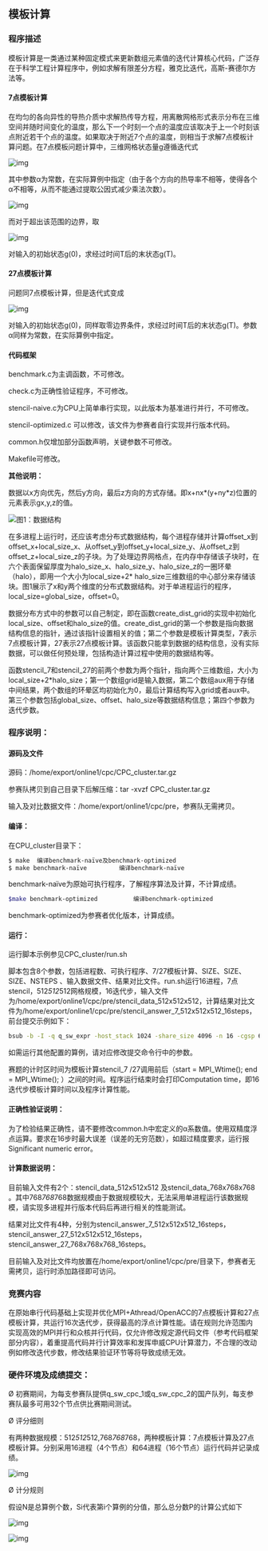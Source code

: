 ## 模板计算

### 程序描述

模板计算是一类通过某种固定模式来更新数组元素值的迭代计算核心代码，广泛存在于科学工程计算程序中，例如求解有限差分方程，雅克比迭代，高斯-赛德尔方法等。

#### 7点模板计算

在均匀的各向异性的导热介质中求解热传导方程，用离散网格形式表示分布在三维空间并随时间变化的温度，那么下一个时刻一个点的温度应该取决于上一个时刻该点附近若干个点的温度。如果取决于附近7个点的温度，则相当于求解7点模板计算问题。在7点模板问题计算中，三维网格状态量g遵循迭代式

![img](http://www.cpc-hpc.com/Public/text/php/attached/image/20190514/20190514094335_45188.png)

其中参数α为常数，在实际算例中指定（由于各个方向的热导率不相等，使得各个α不相等，从而不能通过提取公因式减少乘法次数）。

![img](http://www.cpc-hpc.com/Public/text/php/attached/image/20190514/20190514094405_63256.png)

而对于超出该范围的边界，取

![img](http://www.cpc-hpc.com/Public/text/php/attached/image/20190514/20190514094432_81588.png)

对输入的初始状态g(0)，求经过时间T后的末状态g(T)。

#### 27点模板计算

问题同7点模板计算，但是迭代式变成

![img](http://www.cpc-hpc.com/Public/text/php/attached/image/20190514/20190514094459_90187.png)

对输入的初始状态g(0)，同样取零边界条件，求经过时间T后的末状态g(T)。参数α同样为常数，在实际算例中指定。

#### 代码框架

benchmark.c为主调函数，不可修改。

check.c为正确性验证程序，不可修改。

stencil-naive.c为CPU上简单串行实现，以此版本为基准进行并行，不可修改。

stencil-optimized.c 可以修改，该文件为参赛者自行实现并行版本代码。

common.h仅增加部分函数声明，关键参数不可修改。

Makefile可修改。

**其他说明：**

数据以x方向优先，然后y方向，最后z方向的方式存储。即x+nx*(y+ny*z)位置的元素表示gx,y,z的值。

![图1：数据结构](http://www.cpc-hpc.com/Public/text/php/attached/image/20190514/20190514094534_32904.png)

在多进程上运行时，还应该考虑分布式数据结构，每个进程存储并计算offset_x到offset_x+local_size_x、从offset_y到offset_y+local_size_y、从offset_z到offset_z+local_size_z的子块。为了处理边界网格点，在内存中存储该子块时，在六个表面保留厚度为halo_size_x、halo_size_y、halo_size_z的一圈环晕（halo），即用一个大小为local_size+2* halo_size三维数组的中心部分来存储该块。图1展示了x和y两个维度的分布式数据结构。对于单进程运行的程序，local_size=global_size，offset=0。

数据分布方式中的参数可以自己制定，即在函数create_dist_grid的实现中初始化local_size、offset和halo_size的值。create_dist_grid的第一个参数是指向数据结构信息的指针，通过该指针设置相关的值；第二个参数是模板计算类型，7表示7点模板计算，27表示27点模板计算。该函数只能拿到数据的结构信息，没有实际数据，可以做任何预处理，包括构造计算过程中使用的数据结构等。

函数stencil_7和stencil_27的前两个参数为两个指针，指向两个三维数组，大小为local_size+2*halo_size；第一个数组grid是输入数据，第二个数组aux用于存储中间结果，两个数组的环晕区均初始化为0，最后计算结构写入grid或者aux中。第三个参数包括global_size、offset、halo_size等数据结构信息；第四个参数为迭代步数。

### 程序说明：

#### 源码及文件

源码：/home/export/online1/cpc/CPC_cluster.tar.gz

参赛队拷贝到自己目录下后解压缩：tar -xvzf CPC_cluster.tar.gz

输入及对比数据文件：/home/export/online1/cpc/pre，参赛队无需拷贝。

#### 编译：

在CPU_cluster目录下：

```bash
$ make  编译benchmark-naïve及benchmark-optimized
$ make benchmark-naïve         编译benchmark-naïve
```

benchmark-naïve为原始可执行程序，了解程序算法及计算，不计算成绩。

```bash
$make benchmark-optimized          编译benchmark-optimized
```

benchmark-optimized为参赛者优化版本，计算成绩。

#### 运行：

运行脚本示例参见CPC_cluster/run.sh

脚本包含8个参数，包括进程数、可执行程序、7/27模板计算、SIZE、SIZE、SIZE、NSTEPS 、输入数据文件、结果对比文件。run.sh运行16进程，7点stencil，512*512*512网格规模，16迭代步，输入文件为/home/export/online1/cpc/pre/stencil_data_512x512x512，计算结果对比文件为/home/export/online1/cpc/pre/stencil_answer_7_512x512x512_16steps，前台提交示例如下：

```bash
bsub -b -I -q q_sw_expr -host_stack 1024 -share_size 4096 -n 16 -cgsp 64 ./benchmark-naïve 7 512 512 512 16 /home/export/online1/cpc/pre/stencil_data_512x512x512 /home/export/online1/cpc/pre/stencil_answer_7_512x512x512_16steps 2>&1 | tee run.log
```

如需运行其他配置的算例，请对应修改提交命令行中的参数。

赛题的计时区时间为模板计算stencil_7 /27调用前后（start = MPI_Wtime(); end = MPI_Wtime(); ）之间的时间。程序运行结束时会打印Computation time，即16迭代步模板计算时间以及程序计算性能。

#### 正确性验证说明：

为了检验结果正确性，请不要修改common.h中宏定义的α系数值。使用双精度浮点运算。要求在16步时最大误差（误差的无穷范数），如超过精度要求，运行报Significant numeric error。

#### 计算数据说明：

目前输入文件有2个：stencil_data_512x512x512 及stencil_data_768x768x768 。其中768*768*768数据规模由于数据规模较大，无法采用单进程运行该数据规模，请实现多进程并行版本代码后再进行相关的性能测试。

结果对比文件有4种，分别为stencil_answer_7_512x512x512_16steps，stencil_answer_27_512x512x512_16steps，stencil_answer_27_768x768x768_16steps。

目前输入及对比文件均放置在/home/export/online1/cpc/pre/目录下，参赛者无需拷贝，运行时添加路径即可访问。

### 竞赛内容

在原始串行代码基础上实现并优化MPI+Athread/OpenACC的7点模板计算和27点模板计算，共运行16次迭代步，获得最高的浮点计算性能。请在规则允许范围内实现高效的MPI并行和众核并行代码，仅允许修改规定源代码文件（参考代码框架部分内容），着重提高代码并行计算效率和发挥申威CPU计算潜力，不合理的改动例如修改迭代步数，修改结果验证环节等将导致成绩无效。

### 硬件环境及成绩提交：

Ø  初赛期间，为每支参赛队提供q_sw_cpc_1或q_sw_cpc_2的国产队列，每支参赛队最多可用32个节点供比赛期间测试。

Ø  评分细则

有两种数据规模：512*512*512,768*768*768，两种模板计算：7点模板计算及27点模板计算。分别采用16进程（4个节点）和64进程（16个节点）运行代码并记录成绩。

![img](http://www.cpc-hpc.com/Public/text/php/attached/image/20190514/20190514094950_42952.png)



Ø  计分规则

假设N是总算例个数，Si代表第i个算例的分值，那么总分数P的计算公式如下

![img](http://www.cpc-hpc.com/Public/text/php/attached/image/20190514/20190514095051_77836.png)

![img](http://www.cpc-hpc.com/Public/text/php/attached/image/20190514/20190514095323_19737.png)